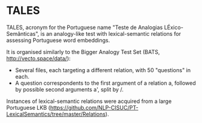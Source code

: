 # TALES

TALES, acronym for the Portuguese name "Teste de Analogias LÉxico-Semânticas", is an analogy-like test with lexical-semantic relations for assessing Portuguese word embeddings.

It is organised similarly to the Bigger Analogy Test Set (BATS, http://vecto.space/data/):
* Several files, each targeting a different relation, with 50 "questions" in each.
* A question correspondents to the first argument of a relation a, followed by possible second arguments a', split by /.

Instances of lexical-semantic relations were acquired from a large Portuguese LKB (https://github.com/NLP-CISUC/PT-LexicalSemantics/tree/master/Relations).
